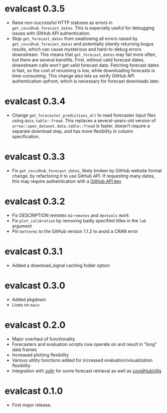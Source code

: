 # evalcast 0.3.5

- Raise non-successful HTTP statuses as errors in
  `get_covidhub_forecast_dates`. This is especially useful for debugging
  issues with GitHub API authentication.
- Stop `get_forecast_dates` from swallowing all errors raised by
  `get_covidhub_forecast_dates` and potentially silently returning bogus
  results, which can cause mysterious and hard-to-debug errors downstream.
  This means that `get_forecast_dates` may fail more often, but there are
  several benefits. First, without valid forecast dates, downstream calls
  won't get valid forecast data. Fetching forecast dates is fast, so the cost
  of rerunning is low, while downloading forecasts is time-consuming. This
  change also lets us verify GitHub API authentication upfront, which is
  necessary for forecast downloads later.


# evalcast 0.3.4

- Change `get_forecaster_predictions_alt` to read forecaster input files using
  `data.table::fread`. This replaces a several-years-old version of
  `arrow::open_dataset`. `data.table::fread` is faster, doesn't require a
  separate download step, and has more flexibility in column specification.

# evalcast 0.3.3

- Fix `get_covidhub_forecast_dates`, likely broken by GitHub website format
  change, by refactoring it to use GitHub API. If requesting many dates, this
  may require authentication with a
  [GitHub API key](https://docs.github.com/en/authentication/keeping-your-account-and-data-secure/managing-your-personal-access-tokens)

# evalcast 0.3.2

- Fix DESCRIPTION remotes so `remotes` and `devtools` work
- Fix `plot_calibration` by removing badly specified titles in the `lab` argument
- Pin `bettermc` to the GitHub version 1.1.2 to avoid a CRAN error

# evalcast 0.3.1

- Added a download_signal caching folder option

# evalcast 0.3.0

- Added pkgdown
- Lives on `main`

# evalcast 0.2.0

- Major overhaul of functionality
- Forecasters and evaluation scripts now operate on and result in "long" data
frames
- Increased plotting flexibility
- Various utility functions added for increased evaluation/visualization
flexibility
- Integration with [zoltr](https://docs.zoltardata.com/zoltr/) for some forecast
retrieval as well as [covidHubUtils](https://github.com/reichlab/covidHubUtils)


# evalcast 0.1.0

- First major release.
